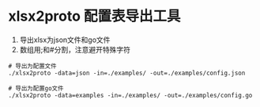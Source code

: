# xlsx2proto 配置表导出工具

1. 导出xlsx为json文件和go文件
2. 数组用;和#分割，注意避开特殊字符

``` shell
# 导出为配置文件
./xlsx2proto -data=json -in=./examples/ -out=./examples/config.json

# 导出为配置go文件
./xlsx2proto -data=examples -in=./examples/ -out=./examples/config.go

```